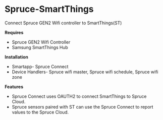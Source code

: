 # Spruce-SmartThings
Connect Spruce GEN2 Wifi controller to SmartThings(ST)

**Requires**
  - Spruce GEN2 Wifi Controller
  - Samsung SmartThings Hub
  
**Installation**
  - Smartapp- Spruce Connect
  - Device Handlers- Spruce wifi master, Spruce wifi schedule, Spruce wifi zone
  
**Features**
  - Spruce Connect uses OAUTH2 to connect SmartThings to Spruce Cloud.
  - Spruce sensors paired with ST can use the Spruce Connect to report values to the Spruce Cloud.
